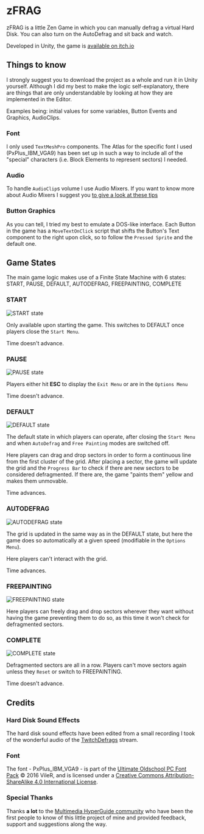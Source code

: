 # zFRAG
zFRAG is a little Zen Game in which you can manually defrag a virtual Hard Disk. You can also turn on the AutoDefrag and sit back and watch.

Developed in Unity, the game is [available on itch.io](https://losttraindude.itch.io/zfrag)

## Things to know

I strongly suggest you to download the project as a whole and run it in Unity yourself.
Although I did my best to make the logic self-explanatory, there are things that are only understandable by looking at how they are implemented in the Editor.

Examples being: initial values for some variables, Button Events and Graphics, AudioClips.

### Font
I only used `TextMeshPro` components.
The Atlas for the specific font I used (PxPlus_IBM_VGA9) has been set up in such a way to include all of the "special" characters (i.e. Block Elements to represent sectors) I needed.

### Audio
To handle `AudioClip`s volume I use Audio Mixers.
If you want to know more about Audio Mixers I suggest you [to give a look at these tips](https://johnleonardfrench.com/articles/10-unity-audio-tips-that-you-wont-find-in-the-tutorials/)

### Button Graphics
As you can tell, I tried my best to emulate a DOS-like interface. Each Button in the game has a `MoveTextOnClick` script that shifts the Button's Text component to the right upon click, so to follow the `Pressed Sprite` and the default one.

## Game States
The main game logic makes use of a Finite State Machine with 6 states: START, PAUSE, DEFAULT, AUTODEFRAG, FREEPAINTING, COMPLETE

### START
![START state](https://i.imgur.com/KSto7CZ.png)

Only available upon starting the game. This switches to DEFAULT once players close the `Start Menu`.

Time doesn't advance.

### PAUSE
![PAUSE state](https://i.imgur.com/nWNOE8K.gif)


Players either hit **ESC** to display the `Exit Menu` or are in the `Options Menu`

Time doesn't advance.

### DEFAULT
![DEFAULT state](https://i.imgur.com/Zl80t2L.gif)

The default state in which players can operate, after closing the `Start Menu` and when `AutoDefrag` and `Free Painting` modes are switched off.

Here players can drag and drop sectors in order to form a continuous line from the first cluster of the grid.
After placing a sector, the game will update the grid and the `Progress Bar` to check if there are new sectors to be considered defragmented.
If there are, the game "paints them" yellow and makes them unmovable.

Time advances.

### AUTODEFRAG
![AUTODEFRAG state](https://i.imgur.com/Zj92tQf.gif)

The grid is updated in the same way as in the DEFAULT state, but here the game does so automatically at a given speed (modifiable in the `Options Menu`).

Here players can't interact with the grid.

Time advances.

### FREEPAINTING
![FREEPAINTING state](https://i.imgur.com/IQBYMN7.gif)

Here players can freely drag and drop sectors wherever they want without having the game preventing them to do so, as this time it won't check for defragmented sectors.

### COMPLETE
![COMPLETE state](https://i.imgur.com/BxMJpnB.gif)

Defragmented sectors are all in a row. Players can't move sectors again unless they `Reset` or switch to FREEPAINTING.

Time doesn't advance.

## Credits

### Hard Disk Sound Effects
The hard disk sound effects have been edited from a small recording I took of the wonderful audio of the [TwitchDefrags](https://www.twitch.tv/twitchdefrags) stream.

### Font
The font - PxPlus_IBM_VGA9 - is part of the [Ultimate Oldschool PC Font Pack](https://int10h.org/oldschool-pc-fonts/) © 2016 VileR, and is licensed under a [Creative Commons Attribution-ShareAlike 4.0 International License](https://creativecommons.org/licenses/by-sa/4.0/).

### Special Thanks
Thanks **a lot** to the [Multimedia HyperGuide community](http://vga256.com/podcast/) who have been the first people to know of this little project of mine and provided feedback, support and suggestions along the way.
